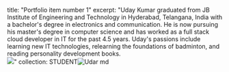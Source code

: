 title: "Portfolio item number 1"
excerpt: "Uday Kumar graduated from JB Institute of Engineering and Technology in Hyderabad, Telangana, India with a bachelor's degree in electronics and communication. He is now pursuing his master's degree in computer science and has worked as a full stack cloud developer in IT for the past 4.5 years. Uday's passions include learning new IT technologies, relearning the foundations of badminton, and reading personality development books.
<br/><img src='/images/25x10.png'>"
collection: STUDENT![Udar md](https://user-images.githubusercontent.com/99447869/161843326-9c3fc177-bd6b-4398-9439-757d8e0eda46.png)

